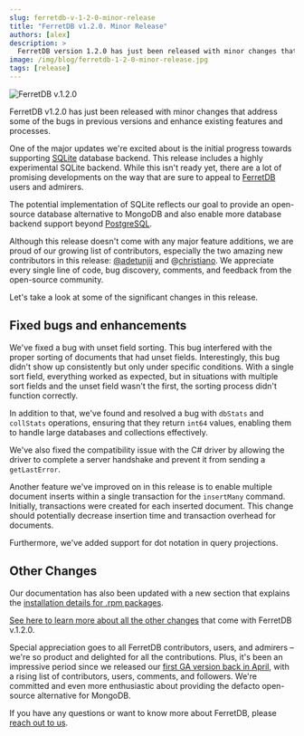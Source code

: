 ```yaml
---
slug: ferretdb-v-1-2-0-minor-release
title: "FerretDB v1.2.0. Minor Release"
authors: [alex]
description: >
  FerretDB version 1.2.0 has just been released with minor changes that fixes the bugs in the previous release and enhance existing features and processes.
image: /img/blog/ferretdb-1-2-0-minor-release.jpg
tags: [release]
---
```


![FerretDB v.1.2.0](/img/blog/ferretdb-1-2-0-minor-release.jpg)

FerretDB v1.2.0 has just been released with minor changes that address some of the bugs in previous versions and enhance existing features and processes.

<!--truncate-->

One of the major updates we're excited about is the initial progress towards supporting [SQLite](https://www.sqlite.org/) database backend.
This release includes a highly experimental SQLite backend.
While this isn't ready yet, there are a lot of promising developments on the way that are sure to appeal to [FerretDB](https://www.ferretdb.io/) users and admirers.

The potential implementation of SQLite reflects our goal to provide an open-source database alternative to MongoDB and also enable more database backend support beyond [PostgreSQL](https://www.postgresql.org/).

Although this release doesn't come with any major feature additions, we are proud of our growing list of contributors, especially the two amazing new contributors in this release: [@adetunjii](https://github.com/adetunjii) and @[christiano](https://github.com/christiano).
We appreciate every single line of code, bug discovery, comments, and feedback from the open-source community.

Let's take a look at some of the significant changes in this release.

## Fixed bugs and enhancements

We've fixed a bug with unset field sorting.
This bug interfered with the proper sorting of documents that had unset fields.
Interestingly, this bug didn't show up consistently but only under specific conditions.
With a single sort field, everything worked as expected, but in situations with multiple sort fields and the unset field wasn't the first, the sorting process didn't function correctly.

In addition to that, we've found and resolved a bug with `dbStats` and `collStats` operations, ensuring that they return `int64` values, enabling them to handle large databases and collections effectively.

We've also fixed the compatibility issue with the C# driver by allowing the driver to complete a server handshake and prevent it from sending a `getLastError`.

Another feature we've improved on in this release is to enable multiple document inserts within a single transaction for the `insertMany` command.
Initially, transactions were created for each inserted document.
This change should potentially decrease insertion time and transaction overhead for documents.

Furthermore, we've added support for dot notation in query projections.

## Other Changes

Our documentation has also been updated with a new section that explains the [installation details for .rpm packages](https://docs.ferretdb.io/quickstart-guide/rpm/).

[See here to learn more about all the other changes](https://github.com/FerretDB/FerretDB/releases/latest) that come with FerretDB v.1.2.0.

Special appreciation goes to all FerretDB contributors, users, and admirers – we're so product and delighted for all the contributions.
Plus, it's been an impressive period since we released our [first GA version back in April](https://blog.ferretdb.io/ferretdb-1-0-ga-opensource-mongodb-alternative/), with a rising list of contributors, users, comments, and followers.
We're committed and even more enthusiastic about providing the defacto open-source alternative for MongoDB.

If you have any questions or want to know more about FerretDB, please [reach out to us](https://docs.ferretdb.io/#community).
